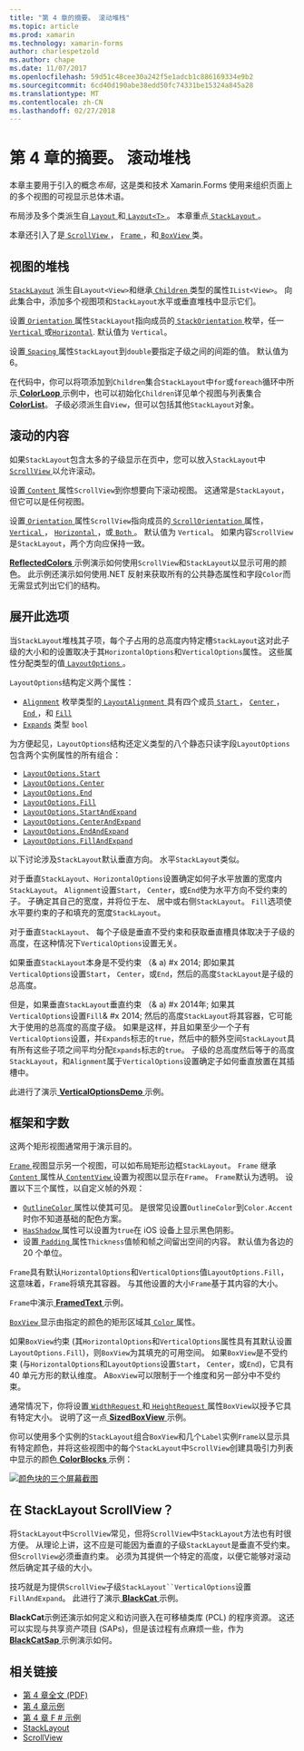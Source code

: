 ```yaml
---
title: "第 4 章的摘要。 滚动堆栈"
ms.topic: article
ms.prod: xamarin
ms.technology: xamarin-forms
author: charlespetzold
ms.author: chape
ms.date: 11/07/2017
ms.openlocfilehash: 59d51c48cee30a242f5e1adcb1c886169334e9b2
ms.sourcegitcommit: 6cd40d190abe38edd50fc74331be15324a845a28
ms.translationtype: MT
ms.contentlocale: zh-CN
ms.lasthandoff: 02/27/2018
---
```

# <a name="summary-of-chapter-4-scrolling-the-stack"></a>第 4 章的摘要。 滚动堆栈

本章主要用于引入的概念*布局*，这是类和技术 Xamarin.Forms 使用来组织页面上的多个视图的可视显示总体术语。

布局涉及多个类派生自[ `Layout` ](https://developer.xamarin.com/api/type/Xamarin.Forms.Layout/)和[ `Layout<T>` ](https://developer.xamarin.com/api/type/Xamarin.Forms.Layout%3CT%3E/)。 本章重点[ `StackLayout` ](https://developer.xamarin.com/api/type/Xamarin.Forms.StackLayout/)。

本章还引入了是[ `ScrollView` ](https://developer.xamarin.com/api/type/Xamarin.Forms.ScrollView/)， [ `Frame` ](https://developer.xamarin.com/api/type/Xamarin.Forms.Frame/)，和[ `BoxView` ](https://developer.xamarin.com/api/type/Xamarin.Forms.BoxView/)类。

## <a name="stacks-of-views"></a>视图的堆栈

[`StackLayout`](https://developer.xamarin.com/api/type/Xamarin.Forms.StackLayout/) 派生自`Layout<View>`和继承[ `Children` ](https://developer.xamarin.com/api/type/Xamarin.Forms.Layout%3CT%3E/)类型的属性`IList<View>`。 向此集合中，添加多个视图项和`StackLayout`水平或垂直堆栈中显示它们。

设置[ `Orientation` ](https://developer.xamarin.com/api/property/Xamarin.Forms.StackLayout.Orientation/)属性`StackLayout`指向成员的[ `StackOrientation` ](https://developer.xamarin.com/api/type/Xamarin.Forms.StackOrientation/)枚举，任一[ `Vertical` ](https://developer.xamarin.com/api/field/Xamarin.Forms.StackOrientation.Vertical/)或[`Horizontal`](https://developer.xamarin.com/api/field/Xamarin.Forms.StackOrientation.Horizontal/). 默认值为 `Vertical`。

设置[ `Spacing` ](https://developer.xamarin.com/api/property/Xamarin.Forms.StackLayout.Spacing/)属性`StackLayout`到`double`要指定子级之间的间距的值。 默认值为 6。

在代码中，你可以将项添加到`Children`集合`StackLayout`中`for`或`foreach`循环中所示[ **ColorLoop** ](https://github.com/xamarin/xamarin-forms-book-samples/tree/master/Chapter04/ColorLoop)示例中，也可以初始化`Children`详见单个视图与列表集合[ **ColorList**](https://github.com/xamarin/xamarin-forms-book-samples/tree/master/Chapter04/ColorList)。 子级必须派生自`View`，但可以包括其他`StackLayout`对象。

## <a name="scrolling-content"></a>滚动的内容

如果`StackLayout`包含太多的子级显示在页中，您可以放入`StackLayout`中[ `ScrollView` ](https://developer.xamarin.com/api/type/Xamarin.Forms.ScrollView/)以允许滚动。

设置[ `Content` ](https://developer.xamarin.com/api/property/Xamarin.Forms.ScrollView.Content/)属性`ScrollView`到你想要向下滚动视图。 这通常是`StackLayout`，但它可以是任何视图。

设置[ `Orientation` ](https://developer.xamarin.com/api/property/Xamarin.Forms.ScrollView.Orientation/)属性`ScrollView`指向成员的[ `ScrollOrientation` ](https://developer.xamarin.com/api/type/Xamarin.Forms.ScrollOrientation/)属性， [ `Vertical` ](https://developer.xamarin.com/api/field/Xamarin.Forms.ScrollOrientation.Vertical/)， [ `Horizontal` ](https://developer.xamarin.com/api/field/Xamarin.Forms.ScrollOrientation.Horizontal/)，或[ `Both` ](https://developer.xamarin.com/api/field/Xamarin.Forms.ScrollOrientation.Both/)。 默认值为 `Vertical`。 如果内容`ScrollView`是`StackLayout`，两个方向应保持一致。

[ **ReflectedColors** ](https://github.com/xamarin/xamarin-forms-book-samples/tree/master/Chapter04/ReflectedColors)示例演示如何使用`ScrollView`和`StackLayout`以显示可用的颜色。 此示例还演示如何使用.NET 反射来获取所有的公共静态属性和字段`Color`而无需显式列出它们的结构。

## <a name="the-expands-option"></a>展开此选项

当`StackLayout`堆栈其子项，每个子占用的总高度内特定槽`StackLayout`这对此子级的大小和的设置取决于其`HorizontalOptions`和`VerticalOptions`属性。 这些属性分配类型的值[ `LayoutOptions` ](http://developer.xamstage.com/api/type/Xamarin.Forms.LayoutOptions/)。

`LayoutOptions`结构定义两个属性：

- [`Alignment`](https://developer.xamarin.com/api/property/Xamarin.Forms.LayoutOptions.Alignment/) 枚举类型的[ `LayoutAlignment` ](https://developer.xamarin.com/api/type/Xamarin.Forms.LayoutAlignment/)具有四个成员[ `Start` ](https://developer.xamarin.com/api/field/Xamarin.Forms.LayoutAlignment.Start/)， [ `Center` ](https://developer.xamarin.com/api/field/Xamarin.Forms.LayoutAlignment.Center/)， [ `End` ](https://developer.xamarin.com/api/field/Xamarin.Forms.LayoutAlignment.End/)，和 [`Fill`](https://developer.xamarin.com/api/field/Xamarin.Forms.LayoutAlignment.Fill/)
- [`Expands`](https://developer.xamarin.com/api/property/Xamarin.Forms.LayoutOptions.Expands/) 类型 `bool`

为方便起见，`LayoutOptions`结构还定义类型的八个静态只读字段`LayoutOptions`包含两个实例属性的所有组合：

- [`LayoutOptions.Start`](https://developer.xamarin.com/api/field/Xamarin.Forms.LayoutOptions.Start/)
- [`LayoutOptions.Center`](https://developer.xamarin.com/api/field/Xamarin.Forms.LayoutOptions.Center/)
- [`LayoutOptions.End`](https://developer.xamarin.com/api/field/Xamarin.Forms.LayoutOptions.End/)
- [`LayoutOptions.Fill`](https://developer.xamarin.com/api/field/Xamarin.Forms.LayoutOptions.Fill/)
- [`LayoutOptions.StartAndExpand`](https://developer.xamarin.com/api/field/Xamarin.Forms.LayoutOptions.StartAndExpand/)
- [`LayoutOptions.CenterAndExpand`](https://developer.xamarin.com/api/field/Xamarin.Forms.LayoutOptions.CenterAndExpand/)
- [`LayoutOptions.EndAndExpand`](https://developer.xamarin.com/api/field/Xamarin.Forms.LayoutOptions.EndAndExpand/)
- [`LayoutOptions.FillAndExpand`](https://developer.xamarin.com/api/field/Xamarin.Forms.LayoutOptions.FillAndExpand/)

以下讨论涉及`StackLayout`默认垂直方向。 水平`StackLayout`类似。

对于垂直`StackLayout`、`HorizontalOptions`设置确定如何子水平放置的宽度内`StackLayout`。 `Alignment`设置`Start`， `Center`，或`End`使为水平方向不受约束的子。 子确定其自己的宽度，并将位于左、 居中或右侧`StackLayout`。 `Fill`选项使水平要约束的子和填充的宽度`StackLayout`。

对于垂直`StackLayout`、 每个子级是垂直不受约束和获取垂直槽具体取决于子级的高度，在这种情况下`VerticalOptions`设置无关。

如果垂直`StackLayout`本身是不受约束 （& a) #x 2014; 即如果其`VerticalOptions`设置`Start`， `Center`，或`End`，然后的高度`StackLayout`是子级的总高度。

但是，如果垂直`StackLayout`垂直约束 （& a) #x 2014年; 如果其`VerticalOptions`设置`Fill`& #x 2014; 然后的高度`StackLayout`将其容器，它可能大于使用的总高度的高度子级。 如果是这样，并且如果至少一个子有`VerticalOptions`设置，并`Expands`标志的`true`，然后中的额外空间`StackLayout`具有所有这些子项之间平均分配`Expands`标志的`true`。 子级的总高度然后等于的高度`StackLayout`，和`Alignment`属于`VerticalOptions`设置确定子如何垂直放置在其插槽中。

此进行了演示[ **VerticalOptionsDemo** ](https://github.com/xamarin/xamarin-forms-book-samples/tree/master/Chapter04/VerticalOptionsDemo)示例。

## <a name="frame-and-boxview"></a>框架和字数

这两个矩形视图通常用于演示目的。

[ `Frame` ](https://developer.xamarin.com/api/type/Xamarin.Forms.Frame/)视图显示另一个视图，可以如布局矩形边框`StackLayout`。 `Frame` 继承[ `Content` ](https://developer.xamarin.com/api/property/Xamarin.Forms.ContentView.Content/)属性从[ `ContentView` ](https://developer.xamarin.com/api/type/Xamarin.Forms.ContentView/)设置为视图以显示在`Frame`。 `Frame`默认为透明。 设置以下三个属性，以自定义帧的外观：

- [ `OutlineColor` ](https://developer.xamarin.com/api/property/Xamarin.Forms.Frame.OutlineColor/)属性以使其可见。 是很常见设置`OutlineColor`到`Color.Accent`时你不知道基础的配色方案。
- [ `HasShadow` ](https://developer.xamarin.com/api/property/Xamarin.Forms.Frame.HasShadow/)属性可以设置为`true`在 iOS 设备上显示黑色阴影。
- 设置[ `Padding` ](https://developer.xamarin.com/api/property/Xamarin.Forms.Layout.Padding/)属性`Thickness`值帧和帧之间留出空间的内容。 默认值为各边的 20 个单位。

`Frame`具有默认`HorizontalOptions`和`VerticalOptions`值`LayoutOptions.Fill`，这意味着，`Frame`将填充其容器。 与其他设置的大小`Frame`基于其内容的大小。

`Frame`中演示[ **FramedText** ](https://github.com/xamarin/xamarin-forms-book-samples/tree/master/Chapter04/FramedText)示例。

[ `BoxView` ](https://developer.xamarin.com/api/type/Xamarin.Forms.BoxView/)显示由指定的颜色的矩形区域其[ `Color` ](https://developer.xamarin.com/api/property/Xamarin.Forms.BoxView.Color/)属性。

如果`BoxView`约束 (其`HorizontalOptions`和`VerticalOptions`属性具有其默认设置`LayoutOptions.Fill`)，则`BoxView`为其填充的可用空间。 如果`BoxView`是不受约束 (与`HorizontalOptions`和`LayoutOptions`设置`Start`， `Center`，或`End`)，它具有 40 单元方形的默认维度。 A`BoxView`可以限制于一个维度和另一部分中不受约束。

通常情况下，你将设置[ `WidthRequest` ](https://developer.xamarin.com/api/property/Xamarin.Forms.VisualElement.WidthRequest/)和[ `HeightRequest` ](https://developer.xamarin.com/api/property/Xamarin.Forms.VisualElement.HeightRequest/)属性`BoxView`以授予它具有特定大小。 说明了这一点[ **SizedBoxView** ](https://github.com/xamarin/xamarin-forms-book-samples/tree/master/Chapter04/SizedBoxView)示例。

你可以使用多个实例的`StackLayout`组合`BoxView`和几个`Label`实例`Frame`以显示具有特定颜色，并将这些视图中的每个`StackLayout`中`ScrollView`创建具吸引力列表中显示的颜色[ **ColorBlocks** ](https://github.com/xamarin/xamarin-forms-book-samples/tree/master/Chapter04/ColorBlocks)示例：

[![颜色块的三个屏幕截图](images/ch04fg11-small.png "颜色列表")](images/ch04fg11-large.png "列表的颜色")

## <a name="a-scrollview-in-a-stacklayout"></a>在 StackLayout ScrollView？

将`StackLayout`中`ScrollView`常见，但将`ScrollView`中`StackLayout`方法也有时很方便。 从理论上讲，这不应是可能因为垂直的子级`StackLayout`是垂直不受约束。 但`ScrollView`必须垂直约束。 必须为其提供一个特定的高度，以便它能够对滚动然后确定其子级的大小。

技巧就是为提供`ScrollView`子级`StackLayout``VerticalOptions`设置`FillAndExpand`。 此进行了演示[ **BlackCat** ](https://github.com/xamarin/xamarin-forms-book-samples/tree/master/Chapter04/BlackCat)示例。

**BlackCat**示例还演示如何定义和访问嵌入在可移植类库 (PCL) 的程序资源。 这还可以实现与共享资产项目 (SAPs)，但是该过程有点麻烦一些，作为[ **BlackCatSap** ](https://github.com/xamarin/xamarin-forms-book-samples/tree/master/Chapter04/BlackCatSap)示例演示如何。



## <a name="related-links"></a>相关链接

- [第 4 章全文 (PDF)](https://download.xamarin.com/developer/xamarin-forms-book/XamarinFormsBook-Ch04-Apr2016.pdf)
- [第 4 章示例](https://github.com/xamarin/xamarin-forms-book-samples/tree/master/Chapter04)
- [第 4 章 F # 示例](https://github.com/xamarin/xamarin-forms-book-samples/tree/master/Chapter04/FS)
- [StackLayout](~/xamarin-forms/user-interface/layouts/stack-layout.md)
- [ScrollView](~/xamarin-forms/user-interface/layouts/scroll-view.md)
